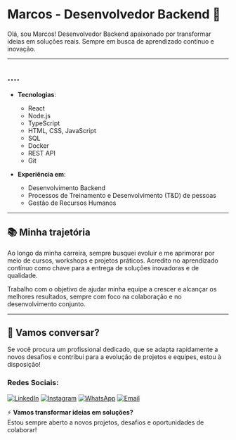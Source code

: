 # Marcos - Desenvolvedor Backend 🚀

Olá, sou Marcos! Desenvolvedor Backend apaixonado por transformar ideias em soluções reais. Sempre em busca de aprendizado contínuo e inovação.

---

## ....
- **Tecnologias**:  
  - React
  - Node.js
  - TypeScript
  - HTML, CSS, JavaScript
  - SQL
  - Docker
  - REST API
  - Git

- **Experiência em**:  
  - Desenvolvimento Backend
  - Processos de Treinamento e Desenvolvimento (T&D) de pessoas
  - Gestão de Recursos Humanos

---

## 📚 Minha trajetória

Ao longo da minha carreira, sempre busquei evoluir e me aprimorar por meio de cursos, workshops e projetos práticos. Acredito no aprendizado contínuo como chave para a entrega de soluções inovadoras e de qualidade.

Trabalho com o objetivo de ajudar minha equipe a crescer e alcançar os melhores resultados, sempre com foco na colaboração e no desenvolvimento conjunto.

---

## 🤝 Vamos conversar?

Se você procura um profissional dedicado, que se adapta rapidamente a novos desafios e contribui para a evolução de projetos e equipes, estou à disposição!

### Redes Sociais:

[![LinkedIn](https://img.shields.io/badge/LinkedIn-%230077B5?style=for-the-badge&logo=linkedin&logoColor=white)](https://www.linkedin.com/in/marvinisantana)
[![Instagram](https://img.shields.io/badge/Instagram-%23E4405F?style=for-the-badge&logo=instagram&logoColor=white)](https://www.instagram.com/vini.santanx)
[![WhatsApp](https://img.shields.io/badge/WhatsApp-%238B9B36?style=for-the-badge&logo=whatsapp&logoColor=white)](https://wa.me/71985125048)
[![Email](https://img.shields.io/badge/Email-%23D14836?style=for-the-badge&logo=gmail&logoColor=white)](mailto:marcosdev.working@gmail.com)

⚡ **Vamos transformar ideias em soluções?**  
Estou sempre aberto a novos projetos, desafios e oportunidades de colaborar!
